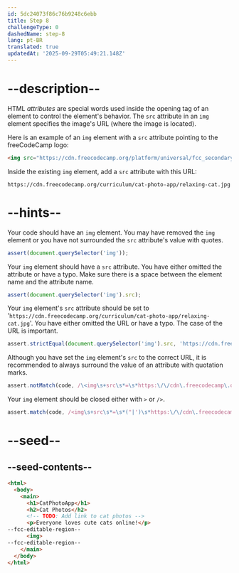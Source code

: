 ```yaml
---
id: 5dc24073f86c76b9248c6ebb
title: Step 8
challengeType: 0
dashedName: step-8
lang: pt-BR
translated: true
updatedAt: '2025-09-29T05:49:21.148Z'
---
```


# --description--

HTML <dfn>attributes</dfn> are special words used inside the opening tag of an element to control the element's behavior. The `src` attribute in an `img` element specifies the image's URL (where the image is located).

Here is an example of an `img` element with a `src` attribute pointing to the freeCodeCamp logo:

```html
<img src="https://cdn.freecodecamp.org/platform/universal/fcc_secondary.svg">
```

Inside the existing `img` element, add a `src` attribute with this URL:

`https://cdn.freecodecamp.org/curriculum/cat-photo-app/relaxing-cat.jpg`

# --hints--

Your code should have an `img` element. You may have removed the `img` element or you have not surrounded the `src` attribute's value with quotes.

```js
assert(document.querySelector('img'));
```

Your `img` element should have a `src` attribute. You have either omitted the attribute or have a typo. Make sure there is a space between the element name and the attribute name.

```js
assert(document.querySelector('img').src);
```

Your `img` element's `src` attribute should be set to '`https://cdn.freecodecamp.org/curriculum/cat-photo-app/relaxing-cat.jpg`'. You have either omitted the URL or have a typo. The case of the URL is important.

```js
assert.strictEqual(document.querySelector('img').src, 'https://cdn.freecodecamp.org/curriculum/cat-photo-app/relaxing-cat.jpg');
```

Although you have set the `img` element's `src` to the correct URL, it is recommended to always surround the value of an attribute with quotation marks.

```js
assert.notMatch(code, /\<img\s+src\s*=\s*https:\/\/cdn\.freecodecamp\.org\/curriculum\/cat-photo-app\/relaxing-cat\.jpg/);
```

Your `img` element should be closed either with `>` or `/>`.

```js
assert.match(code, /<img\s+src\s*=\s*("|')\s*https:\/\/cdn\.freecodecamp\.org\/curriculum\/cat-photo-app\/relaxing-cat\.jpg\s*\1\s*\/?>/);
```

# --seed--

## --seed-contents--

```html
<html>
  <body>
    <main>
      <h1>CatPhotoApp</h1>
      <h2>Cat Photos</h2>
      <!-- TODO: Add link to cat photos -->
      <p>Everyone loves cute cats online!</p>
--fcc-editable-region--
      <img>
--fcc-editable-region--
    </main>
  </body>
</html>
```

